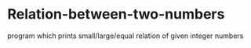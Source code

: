 # Relation-between-two-numbers
program which prints small/large/equal relation of given integer numbers
